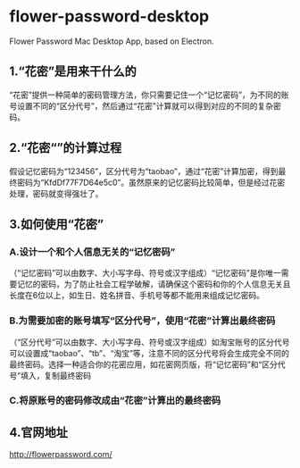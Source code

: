 # flower-password-desktop
Flower Password Mac Desktop App, based on Electron.

## 1.“花密”是用来干什么的

“花密”提供一种简单的密码管理方法，你只需要记住一个“记忆密码”，为不同的账号设置不同的“区分代号”，然后通过“花密”计算就可以得到对应的不同的复杂密码。

## 2.“花密“”的计算过程

假设记忆密码为“123456”，区分代号为“taobao”，通过“花密”计算加密，得到最终密码为“KfdDf77F7D64e5c0”。虽然原来的记忆密码比较简单，但是经过花密处理，密码就变得强壮了。

## 3.如何使用“花密”

### A.设计一个和个人信息无关的“记忆密码”

（“记忆密码”可以由数字、大小写字母、符号或汉字组成）“记忆密码”是你唯一需要记忆的密码，为了防止社会工程学破解，请确保这个密码和你的个人信息无关且长度在6位以上，如生日、姓名拼音、手机号等都不能用来组成记忆密码。

### B.为需要加密的账号填写“区分代号”，使用“花密”计算出最终密码

（“区分代号”可以由数字、大小写字母、符号或汉字组成）如淘宝账号的区分代号可以设置成“taobao”、“tb”、“淘宝”等，注意不同的区分代号将会生成完全不同的最终密码。选择一种适合你的花密应用，如花密网页版，将“记忆密码”和“区分代号”填入，复制最终密码

### C.将原账号的密码修改成由“花密”计算出的最终密码

## 4.官网地址

http://flowerpassword.com/
